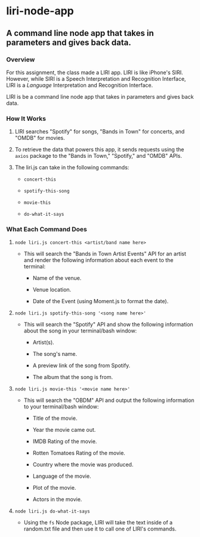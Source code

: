 # liri-node-app

## A command line node app that takes in parameters and gives back data.

### Overview

For this assignment, the class made a LIRI app. LIRI is like iPhone's SIRI. However, while SIRI is a Speech Interpretation and Recognition Interface, LIRI is a _Language_ Interpretation and Recognition Interface. 

LIRI is be a command line node app that takes in parameters and gives back data.

### How It Works

1. LIRI searches "Spotify" for songs, "Bands in Town" for concerts, and "OMDB" for movies.

2. To retrieve the data that powers this app, it sends requests using the `axios` package to the "Bands in Town," "Spotify," and "OMDB" APIs.

3. The liri.js can take in the following commands:

   * `concert-this`

   * `spotify-this-song`

   * `movie-this`

   * `do-what-it-says`

### What Each Command Does

1. `node liri.js concert-this <artist/band name here>`

   * This will search the "Bands in Town Artist Events" API for an artist and render the following information about each event to the terminal:

     * Name of the venue.

     * Venue location.

     * Date of the Event (using Moment.js to format the date).

2. `node liri.js spotify-this-song '<song name here>'`

   * This will search the "Spotify" API and show the following information about the song in your terminal/bash window:

     * Artist(s).

     * The song's name.

     * A preview link of the song from Spotify.

     * The album that the song is from.

3. `node liri.js movie-this '<movie name here>'`

   * This will search the "OBDM" API and output the following information to your terminal/bash window:

       * Title of the movie.

       * Year the movie came out.

       * IMDB Rating of the movie.

       * Rotten Tomatoes Rating of the movie.

       * Country where the movie was produced.

       * Language of the movie.

       * Plot of the movie.

       * Actors in the movie.

4. `node liri.js do-what-it-says`

   * Using the `fs` Node package, LIRI will take the text inside of a random.txt file and then use it to call one of LIRI's commands.
